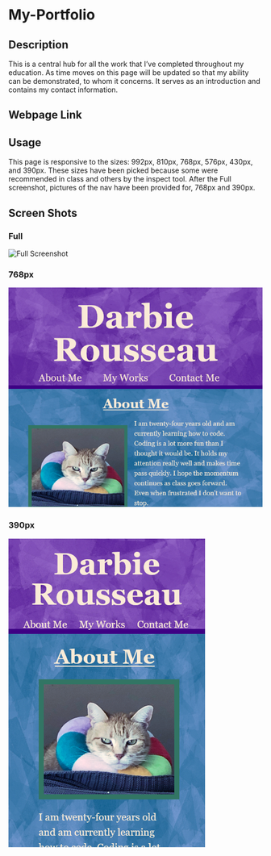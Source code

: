 # My-Portfolio


## Description
This is a central hub for all the work that I’ve completed throughout my education. As time moves on this page will be updated so that my ability can be demonstrated, to whom it concerns. It serves as an introduction and contains my contact information.  
## Webpage Link

## Usage
This page is responsive to the sizes: 992px, 810px, 768px, 576px, 430px, and 390px. These sizes have been picked because some were recommended in class and others by the inspect tool. After the Full screenshot, pictures of the nav have been provided for, 768px and 390px.
## Screen Shots
### Full
 ![Full Screenshot](./assets/Screenshot-full.png)
### 768px
 ![768px nav Screenshot](./assets/Screenshot-768px.png)
### 390px
 ![390px nav Screenshot](./assets/Screenshot-390px.png)
